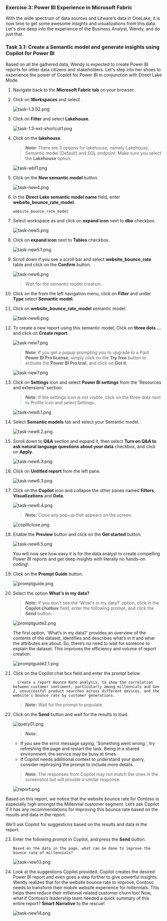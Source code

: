 
### Exercise 3: Power BI Experience in Microsoft Fabric

With the wide spectrum of data sources and Litware's data in OneLake, it is now time to get some awesome insights and visualizations from this data. Let's dive deep into the experience of the Business Analyst, Wendy, and do just that.
 
### Task 3.1: Create a Semantic model and generate insights using Copilot for Power BI

Based on all the gathered data, Wendy is expected to create Power BI reports for other data citizens and stakeholders. Let's step into her shoes to experience the power of Copilot for Power BI in conjunction with Direct Lake Mode.

1. Navigate back to the **Microsoft Fabric tab** on your browser.

2. Click on **Workspaces** and select **<inject key= "WorkspaceName" enableCopy="false"/>**.

   ![task-1.3.02.png](media/labMedia/l14.png)

3. Click on **Filter** and select **Lakehouse**.

   ![task-1.3-ext-shortcut1.png](media/labMedia/task-1.3-ext-shortcut1.png)

4. Click on the **lakehouse**.

    >**Note:** There are 3 options for lakehouse, namely Lakehouse, Semantic model (Default) and SQL endpoint. Make sure you select the **Lakehouse** option.

    ![task-wb11.png](media/labMedia/task-wb11.png)

5. Click on the **New semantic model** button. 

   ![task-new4.png](media/labMedia/task-new4.png)

6. In the **Direct Lake semantic model name** field, enter **website_bounce_rate_model**.

   ```BASH
   website_bounce_rate_model
   ```

7. Select workspace as **<inject key= "WorkspaceName" enableCopy="true"/>** and click on **expand icon** next to **dbo** checkbox.

   ![task-new5.png](media/labMedia/task-new5.png)

8. Click on **expand icon** next to **Tables** checkbox.

   ![task-new5.1.png](media/labMedia/task-new5.1.png)

9. Scroll down if you see a scroll bar and select **website_bounce_rate** table and click on the **Confirm** button. 

    ![task-new6.png](media/labMedia/task-new6.png)

   >Wait for the semantic model creation.

10. Click on the **<inject key= "WorkspaceName" enableCopy="false"/>** from the left navigation menu, click on **Filter** and under **Type** select **Semantic model.**

11. Click on **website_bounce_rate_model** semantic model.

    ![task-new6.png](media/labMedia/f56.png)

12. To create a new report using this semantic model, Click on **three dots ...** and click on **Create report**.

    ![task-new7.png](media/labMedia/f58.png)

    > **Note**: If you get a popup prompting you to upgrade to a Paid **Power BI Pro license**, simply click on the **Try free** button to activate the **Power BI Pro trial**, and click on **Got it**.

    ![task-new7.png](media/labMedia/tryfree.png)

13. Click on **Settings** icon and select **Power BI settings** from the 'Resources and extensions' section.

    >**Note:** If the settings icon is not visible, click on the three dots next to Profile icon and select Settings.

    ![task-new6.1.png](media/labMedia/task-new6.1.png)

14. Select **Semantic models** tab and select your Semantic model.

    ![task-new6.2.png](media/labMedia/task-new6.2.png)

15. Scroll down to **Q&A** section and expand it, then select **Turn on Q&A to ask natural language questions about your data** checkbox, and click on **Apply**.

    ![task-new6.3.png](media/labMedia/task-new6.3.png)

16. Click on **Untitled report** from the left pane.

    ![task-new6.3.png](media/labMedia/qna1.png)

17. Click on the **Copilot** icon and collapse the other panes named **Filters**, **Visualizations** and **Data**.

    ![task-new6.4.png](media/labMedia/task-new6.4.png)

    >**Note:** Close any pop-up that appears on the screen.

    ![coplitclose.png](media/labMedia/coplitclose.png)

18. Enable the **Preview** button and click on the **Get started** button.

    ![task-new6.5.png](media/labMedia/task-new6.5.png)

    You will now see how easy it is for the data analyst to create compelling Power BI reports and get deep insights with literally no hands-on coding!
	
19. Click on the **Prompt Guide** button.

    ![promptguide.png](media/labMedia/promptguide.png)  

20. Select the option **What's in my data?**

    > **Note:** If you don't see the 'What's in my data?' option, click in the **Copilot chatbox** field, enter the following prompt, and click the **Send** button: : 

    ![promptguide2.png](media/labMedia/promptguide2.png)

    The first option, 'What’s in my data?' provides an overview of the contents of the dataset, identifies and describes what’s in it and what the attributes are about. So, there’s no need to wait for someone to explain the dataset. This improves the efficiency and volume of report creation.

    ![promptguide2.1.png](media/labMedia/promptguide2.1.png)

21. Click on the Copilot chat box field and enter the prompt below.

    ```
      Create a report Bounce Rate analysis, to show the correlation between customer sentiment, particularly among millennials and Gen Z, unsuccessful product searches across different devices, and the website's bounce rate by customer generations.
    ```  

    >**Note:** Wait for the prompt to populate.

22. Click on the **Send** button and wait for the results to load. 

    ![query01.png](media/labMedia/query01.png)
	
    >**Note:** 
    - If you see the error message saying, 'Something went wrong.', try refreshing the page and restart the task. Being in a shared environment, the service may be busy at times.
    - If Copilot needs additional context to understand your query, consider rephrasing the prompt to include more details.

    >**Note:** The responses from Copilot may not match the ones in the screenshot but will provide a similar response.

    ![report.png](media/labMedia/report.png)

Based on this report, we notice that the website bounce rate for Contoso is especially high amongst the Millennial customer segment. Let’s ask Copilot if it has any recommendations for improving this bounce rate based on the results and data in the report.

We’ll ask Copilot for suggestions based on the results and data in the report. 

23. Enter the following prompt in Copilot, and press the **Send** button.

    ```
    Based on the data in the page, what can be done to improve the bounce rate of millennials?
    ```

	
    ![task-new13.png](media/labMedia/task-new13.png)
	
24. Look at the suggestions Copilot provided. Copilot creates the desired Power BI report and even goes a step further to give powerful insights. Wendy realizes that for the website bounce rate to improve, Contoso needs to transform their mobile website experience for millennials. This helps them reduce their millennial related customer churn too! Now, what if Contoso’s leadership team needed a quick summary of this entire report? **Smart Narrative** to the rescue! 
	
    ![task-new14.png](media/labMedia/task-new14.png)
